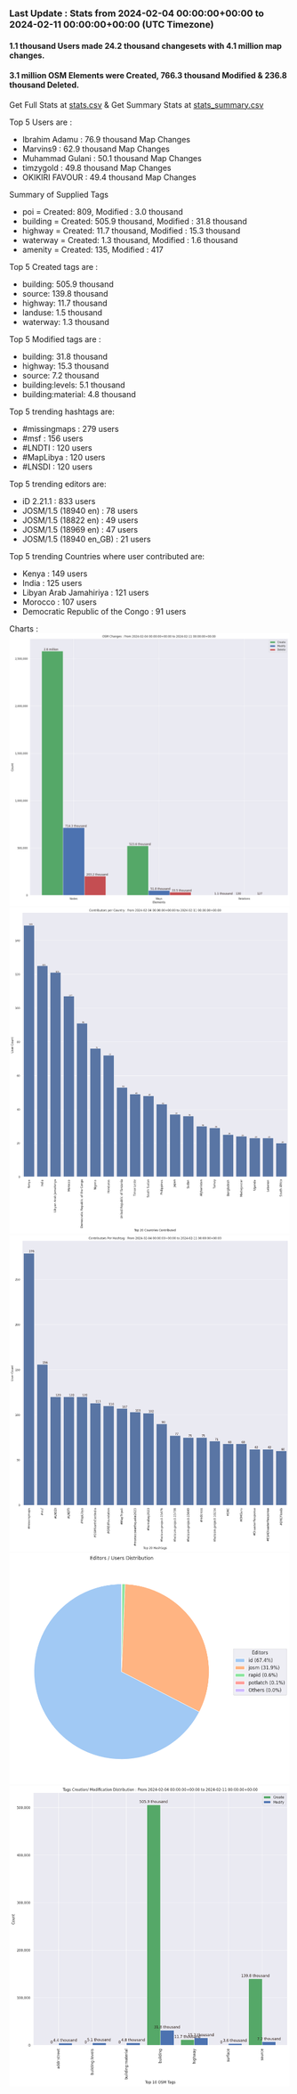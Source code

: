 ### Last Update : Stats from 2024-02-04 00:00:00+00:00 to 2024-02-11 00:00:00+00:00 (UTC Timezone)

#### 1.1 thousand Users made 24.2 thousand changesets with 4.1 million map changes.
#### 3.1 million OSM Elements were Created, 766.3 thousand Modified & 236.8 thousand Deleted.
Get Full Stats at [stats.csv](/stats/hotosm/Weekly/stats.csv)
 & Get Summary Stats at [stats_summary.csv](/stats/hotosm/Weekly/stats_summary.csv)

Top 5 Users are : 
- Ibrahim Adamu : 76.9 thousand Map Changes
- Marvins9 : 62.9 thousand Map Changes
- Muhammad Gulani : 50.1 thousand Map Changes
- timzygold : 49.8 thousand Map Changes
- OKIKIRI FAVOUR : 49.4 thousand Map Changes

Summary of Supplied Tags
- poi = Created: 809, Modified : 3.0 thousand
- building = Created: 505.9 thousand, Modified : 31.8 thousand
- highway = Created: 11.7 thousand, Modified : 15.3 thousand
- waterway = Created: 1.3 thousand, Modified : 1.6 thousand
- amenity = Created: 135, Modified : 417


Top 5 Created tags are :
- building: 505.9 thousand
- source: 139.8 thousand
- highway: 11.7 thousand
- landuse: 1.5 thousand
- waterway: 1.3 thousand


Top 5 Modified tags are :
- building: 31.8 thousand
- highway: 15.3 thousand
- source: 7.2 thousand
- building:levels: 5.1 thousand
- building:material: 4.8 thousand


Top 5 trending hashtags are:
- #missingmaps : 279 users
- #msf : 156 users
- #LNDTI : 120 users
- #MapLibya : 120 users
- #LNSDI : 120 users


Top 5 trending editors are:
- iD 2.21.1 : 833 users
- JOSM/1.5 (18940 en) : 78 users
- JOSM/1.5 (18822 en) : 49 users
- JOSM/1.5 (18969 en) : 47 users
- JOSM/1.5 (18940 en_GB) : 21 users


Top 5 trending Countries where user contributed are:
- Kenya : 149 users
- India : 125 users
- Libyan Arab Jamahiriya : 121 users
- Morocco : 107 users
- Democratic Republic of the Congo : 91 users


 Charts : 
![Alt text](./stats_osm_changes.png) 
![Alt text](./stats_users_per_country.png) 
![Alt text](./stats_users_per_hashtag.png) 
![Alt text](./stats_editors_pie_chart.png) 
![Alt text](./stats_tags.png) 

